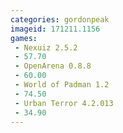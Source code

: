 ```yaml
---
categories: gordonpeak
imageid: 171211.1156
games:
 - Nexuiz 2.5.2
 - 57.70
 - OpenArena 0.8.8
 - 60.00
 - World of Padman 1.2
 - 74.50
 - Urban Terror 4.2.013
 - 34.90
---
```

